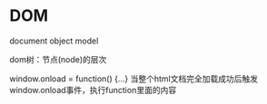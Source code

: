 # DOM

document object model

dom树：节点(node)的层次


window.onload = function() {...}
当整个html文档完全加载成功后触发window.onload事件，执行function里面的内容